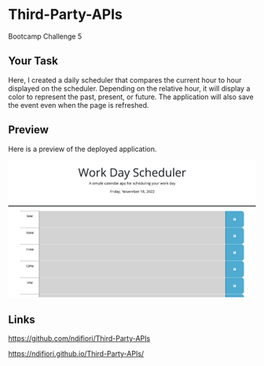 # Third-Party-APIs
Bootcamp Challenge 5

## Your Task

Here, I created a daily scheduler that compares the current hour to hour displayed on the scheduler. Depending on the relative hour, it will display a color to represent the past, present, or future. The application will also save the event even when the page is refreshed. 


## Preview 

Here is a preview of the deployed application.

![Preview of daily planner.](./Assets/Preview.png)


## Links

https://github.com/ndifiori/Third-Party-APIs

https://ndifiori.github.io/Third-Party-APIs/





